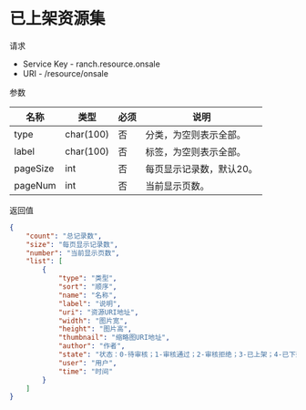 # 已上架资源集

请求
- Service Key - ranch.resource.onsale
- URI - /resource/onsale

参数

|名称|类型|必须|说明|
|---|---|---|---|
|type|char(100)|否|分类，为空则表示全部。|
|label|char(100)|否|标签，为空则表示全部。|
|pageSize|int|否|每页显示记录数，默认20。|
|pageNum|int|否|当前显示页数。|

返回值
```json
{
    "count": "总记录数",
    "size": "每页显示记录数",
    "number": "当前显示页数",
    "list": [
        {
            "type": "类型",
            "sort": "顺序",
            "name": "名称",
            "label": "说明",
            "uri": "资源URI地址",
            "width": "图片宽",
            "height": "图片高",
            "thumbnail": "缩略图URI地址",
            "author": "作者",
            "state": "状态：0-待审核；1-审核通过；2-审核拒绝；3-已上架；4-已下架",
            "user": "用户",
            "time": "时间"
        }
    ]
}
```